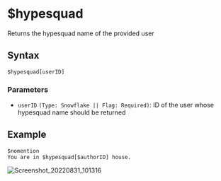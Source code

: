 # $hypesquad

Returns the hypesquad name of the provided user

## Syntax

```
$hypesquad[userID]
```

### Parameters

- `userID` `(Type: Snowflake || Flag: Required)`: ID of the user whose hypesquad name should be returned

## Example

```
$nomention
You are in $hypesquad[$authorID] house.
```

![Screenshot_20220831_101316](https://user-images.githubusercontent.com/95774950/187594740-3eab54bf-1df1-4c4e-a2fe-372f8a45eb39.png)
